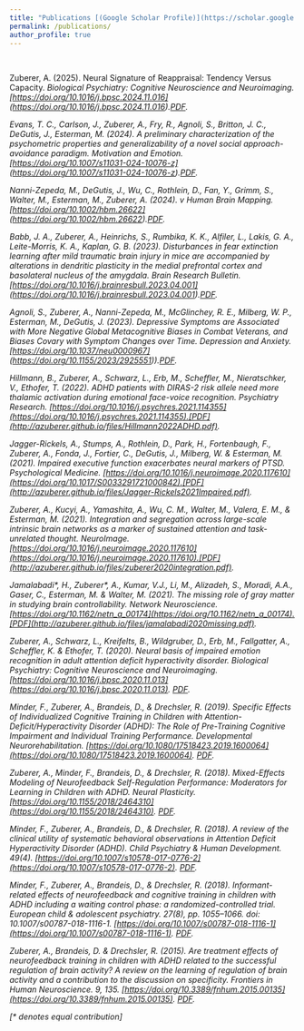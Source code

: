 ```yaml
---
title: "Publications [(Google Scholar Profile)](https://scholar.google.com/citations?user=b1cBJ1EAAAAJ)"
permalink: /publications/
author_profile: true
---
```

<br>

Zuberer, A. (2025). Neural Signature of Reappraisal: Tendency Versus Capacity. <i>Biological Psychiatry: Cognitive Neuroscience and Neuroimaging.<i>
[https://doi.org/10.1016/j.bpsc.2024.11.016]
(https://doi.org/10.1016/j.bpsc.2024.11.016).[PDF](http://azuberer.github.io/files/ZubererNeural2025.pdf).


Evans, T. C., Carlson, J., Zuberer, A., Fry, R., Agnoli, S., Britton, J. C., DeGutis, J., Esterman, M. (2024). A preliminary characterization of the psychometric properties and generalizability of a novel social approach-avoidance paradigm. <i>Motivation and Emotion<i>.
[https://doi.org/10.1007/s11031-024-10076-z]
(https://doi.org/10.1007/s11031-024-10076-z).[PDF](http://azuberer.github.io/files/EvansPreliminary2024.pdf).

Nanni-Zepeda, M., DeGutis, J., Wu, C., Rothlein, D., Fan, Y., Grimm, S., Walter, M., Esterman, M., Zuberer, A. (2024). v <i>Human Brain Mapping.<i>
[https://doi.org/10.1002/hbm.26622]
(https://doi.org/10.1002/hbm.26622).[PDF](http://azuberer.github.io/files/NanniNeural2024.pdf).

Babb, J. A., Zuberer, A., Heinrichs, S., Rumbika, K. K., Alfiler, L., Lakis, G. A., Leite-Morris, K. A., Kaplan, G. B. (2023). Disturbances in fear extinction learning after mild traumatic brain injury in mice are accompanied by alterations in dendritic plasticity in the medial prefrontal cortex and basolateral nucleus of the amygdala. Brain <i>Research Bulletin.<i>
[https://doi.org/10.1016/j.brainresbull.2023.04.001]
(https://doi.org/10.1016/j.brainresbull.2023.04.001).[PDF](http://azuberer.github.io/files/BabbDisturbances2023.pdf).


Agnoli, S., Zuberer, A., Nanni-Zepeda, M., McGlinchey, R. E., Milberg, W. P., Esterman, M., DeGutis, J. (2023). Depressive Symptoms are Associated with More Negative Global Metacognitive Biases in Combat Veterans, and Biases Covary with Symptom Changes over Time. <i>Depression and Anxiety.<i> [https://doi.org/10.1037/neu0000967]
(https://doi.org/10.1155/2023/2925551)).[PDF](http://azuberer.github.io/files/AgnoliDepressive2023.pdf).


Hillmann, B., Zuberer, A., Schwarz, L., Erb, M., Scheffler, M., Nieratschker, V., Ethofer, T. (2022). ADHD patients with DIRAS-2 risk allele need more thalamic activation during emotional face-voice recognition. <i>Psychiatry Research.<i> [https://doi.org/10.1016/j.psychres.2021.114355](https://doi.org/10.1016/j.psychres.2021.114355).[PDF](http://azuberer.github.io/files/Hillmann2022ADHD.pdf).


Jagger-Rickels, A., Stumps, A., Rothlein, D., Park, H., Fortenbaugh, F., Zuberer, A., Fonda, J., Fortier, C., DeGutis, J., Milberg, W. & Esterman, M. (2021). Impaired executive function exacerbates neural markers of PTSD. <i>Psychological Medicine.</i> [https://doi.org/10.1016/j.neuroimage.2020.117610](https://doi.org/10.1017/S0033291721000842).[PDF](http://azuberer.github.io/files/Jagger-Rickels2021Impaired.pdf). 


Zuberer, A., Kucyi, A., Yamashita, A., Wu, C. M., Walter, M., Valera, E. M., & Esterman, M. (2021). Integration and segregation across large-scale intrinsic brain networks as a marker of sustained attention and task-unrelated thought. <i>NeuroImage.</i> [https://doi.org/10.1016/j.neuroimage.2020.117610](https://doi.org/10.1016/j.neuroimage.2020.117610).[PDF](http://azuberer.github.io/files/zuberer2020integration.pdf). 

Jamalabadi\*, H., Zuberer\*, A., Kumar, V.J., Li, M., Alizadeh, S., Moradi, A.A., Gaser, C., Esterman, M. & Walter, M. (2021). The missing role of gray matter in studying brain controllability. <i>Network Neuroscience.</i> [https://doi.org/10.1162/netn_a_00174](https://doi.org/10.1162/netn_a_00174).[PDF](http://azuberer.github.io/files/jamalabadi2020missing.pdf). 

Zuberer, A., Schwarz, L., Kreifelts, B., Wildgruber, D., Erb, M., Fallgatter, A., Scheffler, K. & Ethofer, T. (2020). Neural basis of impaired emotion recognition in adult attention deficit hyperactivity disorder. <i>Biological Psychiatry: Cognitive Neuroscience and Neuroimaging.</i> [https://doi.org/10.1016/j.bpsc.2020.11.013](https://doi.org/10.1016/j.bpsc.2020.11.013). [PDF](http://azuberer.github.io/files/zuberer2020neural.pdf).

Minder, F., Zuberer, A., Brandeis, D., & Drechsler, R. (2019). Specific Effects of Individualized Cognitive Training in Children with Attention-Deficit/Hyperactivity Disorder (ADHD): The Role of Pre-Training Cognitive Impairment and Individual Training Performance. <i>Developmental Neurorehabilitation.</i> [https://doi.org/10.1080/17518423.2019.1600064](https://doi.org/10.1080/17518423.2019.1600064). [PDF](http://azuberer.github.io/files/minder2019specific.pdf).


Zuberer, A., Minder, F., Brandeis, D., & Drechsler, R. (2018). Mixed-Effects Modeling of Neurofeedback Self-Regulation Performance: Moderators for Learning in Children with ADHD. <i>Neural Plasticity</i>. [https://doi.org/10.1155/2018/2464310](https://doi.org/10.1155/2018/2464310). [PDF](http://azuberer.github.io/files/zuberer2018mixed.pdf).

Minder, F., Zuberer, A., Brandeis, D., & Drechsler, R. (2018). A review of the clinical utility of systematic behavioral observations in Attention Deficit Hyperactivity Disorder (ADHD). <i>Child Psychiatry & Human Development</i>. 49(4). [https://doi.org/10.1007/s10578-017-0776-2](https://doi.org/10.1007/s10578-017-0776-2). [PDF](http://azuberer.github.io/files/minder2018review.pdf).

Minder, F., Zuberer, A., Brandeis, D., & Drechsler, R. (2018). Informant-related effects of neurofeedback and cognitive training in children with ADHD including a waiting control phase: a randomized-controlled trial. <i>European child & adolescent psychiatry</i>. 27(8), pp. 1055–1066. doi: 10.1007/s00787-018-1116-1. [https://doi.org/10.1007/s00787-018-1116-1](https://doi.org/10.1007/s00787-018-1116-1). [PDF](http://azuberer.github.io/files/minder2018informant.pdf).


Zuberer, A., Brandeis, D. & Drechsler, R. (2015). Are treatment effects of neurofeedback training in children with ADHD related to the successful regulation of brain activity? A review on the learning of regulation of brain activity and a contribution to the discussion on specificity. <i>Frontiers in Human Neuroscience</i>. 9, 135. [https://doi.org/10.3389/fnhum.2015.00135](https://doi.org/10.3389/fnhum.2015.00135). [PDF](http://azuberer.github.io/files/zuberer2015treatment.pdf).



[\* denotes equal contribution]
